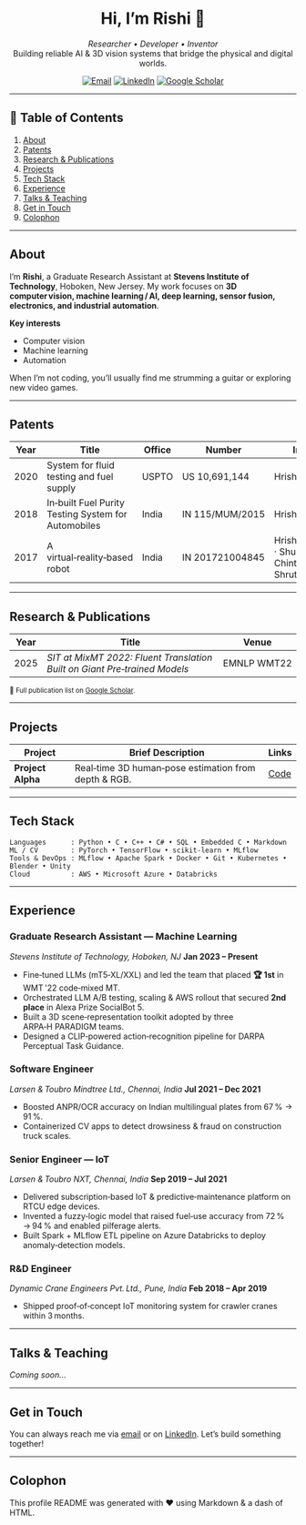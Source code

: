 <!-- ——— HEADER ——— -->

<h1 align="center">Hi, I’m Rishi 👋</h1>
<p align="center"><em>Researcher • Developer • Inventor</em><br>Building reliable AI &amp; 3D vision systems that bridge the physical and digital worlds.</p>

<!-- Social / contact buttons -->

<p align="center">
  <a href="mailto:hkanade@stevens.edu"><img src="https://img.shields.io/badge/Email-hkanade@stevens.edu-informational?style=flat-square&logo=gmail" alt="Email"></a>
  <a href="https://www.linkedin.com/in/rishi-kanade-43723399/"><img src="https://img.shields.io/badge/LinkedIn-hrishikesh--kanade-0A66C2?style=flat-square&logo=linkedin" alt="LinkedIn"></a>
  <a href="https://scholar.google.com/citations?user=Xm7WY4QAAAAJ&hl=en"><img src="https://img.shields.io/badge/Google_Scholar-Profile-4285F4?style=flat-square&logo=googlescholar" alt="Google Scholar"></a>
</p>

---

## 📂 Table of Contents

1. [About](#about)
2. [Patents](#patents)
3. [Research & Publications](#research--publications)
4. [Projects](#projects)
5. [Tech Stack](#tech-stack)
6. [Experience](#experience)
7. [Talks & Teaching](#talks--teaching)
8. [Get in Touch](#get-in-touch)
9. [Colophon](#colophon)

---

## About

I’m **Rishi**, a Graduate Research Assistant at **Stevens Institute of Technology**, Hoboken, New Jersey. My work focuses on **3D computer vision, machine learning / AI, deep learning, sensor fusion, electronics, and industrial automation**.

**Key interests**

* Computer vision
* Machine learning
* Automation

When I’m not coding, you’ll usually find me strumming a guitar or exploring new video games.

---

## Patents

| Year | Title                                               | Office | Number          | Inventors                                                      |
| ---- | --------------------------------------------------- | ------ | --------------- | -------------------------------------------------------------- |
| 2020 | System for fluid testing and fuel supply            | USPTO  | US 10,691,144   | Hrishikesh Kanade                                              |
| 2018 | In‑built Fuel Purity Testing System for Automobiles | India  | IN 115/MUM/2015 | Hrishikesh Kanade                                              |
| 2017 | A virtual‑reality‑based robot                       | India  | IN 201721004845 | Hrishikesh Kanade · Shubham Kale · Chintan Shah · Shruti Danve |

---

## Research & Publications

| Year | Title                                                                     | Venue       |
| ---- | ------------------------------------------------------------------------- | ----------- |
| 2025 | *SIT at MixMT 2022: Fluent Translation Built on Giant Pre‑trained Models* | EMNLP WMT22 |

<sub>📒 Full publication list on <a href="https://scholar.google.com/citations?user=Xm7WY4QAAAAJ">Google Scholar</a>.</sub>

---

## Projects

| Project           | Brief Description                                    | Links                                                                         |
| ----------------- | ---------------------------------------------------- | ----------------------------------------------------------------------------- |
| **Project Alpha** | Real‑time 3D human‑pose estimation from depth & RGB. | [Code](https://github.com/rishik18/3D_task_guidance_and_scene_representation) |

---

## Tech Stack

```text
Languages      : Python • C • C++ • C# • SQL • Embedded C • Markdown
ML / CV        : PyTorch • TensorFlow • scikit‑learn • MLflow
Tools & DevOps : MLflow • Apache Spark • Docker • Git • Kubernetes • Blender • Unity
Cloud          : AWS • Microsoft Azure • Databricks
```

---

## Experience

### Graduate Research Assistant — Machine Learning

*Stevens Institute of Technology, Hoboken, NJ*
**Jan 2023 – Present**

* Fine‑tuned LLMs (mT5‑XL/XXL) and led the team that placed **🏆 1st** in WMT '22 code‑mixed MT.
* Orchestrated LLM A/B testing, scaling & AWS rollout that secured **2nd place** in Alexa Prize SocialBot 5.
* Built a 3D scene‑representation toolkit adopted by three ARPA‑H PARADIGM teams.
* Designed a CLIP‑powered action‑recognition pipeline for DARPA Perceptual Task Guidance.

### Software Engineer

*Larsen & Toubro Mindtree Ltd., Chennai, India*
**Jul 2021 – Dec 2021**

* Boosted ANPR/OCR accuracy on Indian multilingual plates from 67 % → 91 %.
* Containerized CV apps to detect drowsiness & fraud on construction truck scales.

### Senior Engineer — IoT

*Larsen & Toubro NXT, Chennai, India*
**Sep 2019 – Jul 2021**

* Delivered subscription‑based IoT & predictive‑maintenance platform on RTCU edge devices.
* Invented a fuzzy‑logic model that raised fuel‑use accuracy from 72 % → 94 % and enabled pilferage alerts.
* Built Spark + MLflow ETL pipeline on Azure Databricks to deploy anomaly‑detection models.

### R\&D Engineer

*Dynamic Crane Engineers Pvt. Ltd., Pune, India*
**Feb 2018 – Apr 2019**

* Shipped proof‑of‑concept IoT monitoring system for crawler cranes within 3 months.

---

## Talks & Teaching

*Coming soon…*

---

## Get in Touch

You can always reach me via [email](mailto:hkanade@stevens.edu) or on [LinkedIn](https://www.linkedin.com/in/rishi-kanade-43723399). Let’s build something together!

---

## Colophon

This profile README was generated with ❤️ using Markdown & a dash of HTML.
